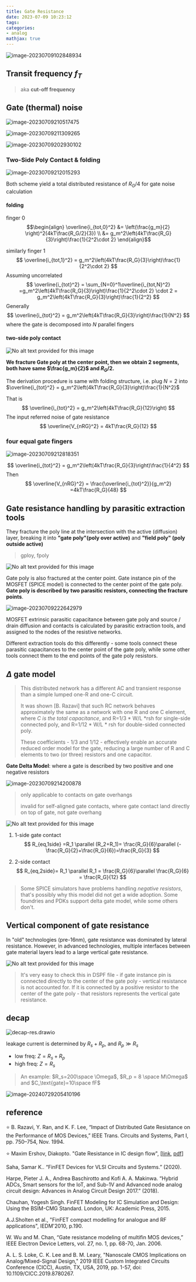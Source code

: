 ```yaml
---
title: Gate Resistance
date: 2023-07-09 10:23:12
tags:
categories:
- analog
mathjax: true
---
```




![image-20230709102848934](gate-resistance/image-20230709102848934.png)



## Transit frequency $f_T$

> aka **cut-off frequency**





## Gate (thermal) noise

![image-20230709210517475](gate-resistance/image-20230709210517475.png)

![image-20230709211309265](gate-resistance/image-20230709211309265.png)

![image-20230709202930102](gate-resistance/image-20230709202930102.png)



### Two-Side Poly Contact & folding

![image-20230709212015293](gate-resistance/image-20230709212015293.png)

Both scheme yield a total distributed resistance of $R_G/4$ for gate noise calculation



#### folding

finger 0
$$\begin{align}
\overline{i_{tot,0}^2} &= \left(\frac{g_m}{2} \right)^2(4kT\frac{R_G/2}{3}) \\
&= g_m^2\left(4kT\frac{R_G}{3}\right)\frac{1}{2^2\cdot 2}
\end{align}$$

similarly finger 1
$$
\overline{i_{tot,1}^2} = g_m^2\left(4kT\frac{R_G}{3}\right)\frac{1}{2^2\cdot 2}
$$
Assuming uncorrelated
$$
\overline{i_{tot}^2} = \sum_{N=0}^1\overline{i_{tot,N}^2} =g_m^2\left(4kT\frac{R_G}{3}\right)\frac{1}{2^2\cdot 2} \cdot 2 = g_m^2\left(4kT\frac{R_G}{3}\right)\frac{1}{2^2}
$$
Generally
$$
\overline{i_{tot}^2} = g_m^2\left(4kT\frac{R_G}{3}\right)\frac{1}{N^2}
$$
where the gate is decomposed into $N$ parallel fingers



#### two-side poly contact

![No alt text provided for this image](gate-resistance/1678671319799.png)



**We fracture Gate poly at the center point,  then we obtain 2 segments, both have same $\frac{g_m}{2}$ and  $R_G/2$.**

The derivation procedure is same with folding structure, i.e. plug $N=2$ into $\overline{i_{tot}^2} = g_m^2\left(4kT\frac{R_G}{3}\right)\frac{1}{N^2}$

That is
$$
\overline{i_{tot}^2} = g_m^2\left(4kT\frac{R_G}{12}\right)
$$
The input referred noise of  gate resistance
$$
\overline{V_{nRG}^2} = 4kT\frac{R_G}{12}
$$



###  four equal gate fingers

![image-20230709212818351](gate-resistance/image-20230709212818351.png)

$$
\overline{i_{tot}^2} = g_m^2\left(4kT\frac{R_G}{3}\right)\frac{1}{4^2}
$$
Then
$$
\overline{V_{nRG}^2} = \frac{\overline{i_{tot}^2}}{g_m^2} =4kT\frac{R_G}{48}
$$




## Gate resistance handling by parasitic extraction tools

They fracture the poly line at the intersection with the active (diffusion) layer, breaking it into **"gate poly"(poly over active)** and **"field poly" (poly outside active)**

> gploy, fpoly

![No alt text provided for this image](gate-resistance/1678670859052.png)

Gate poly is also fractured at the center point. Gate instance pin of the MOSFET (SPICE model) is connected to the center point of the gate poly. **Gate poly is described by two parasitic resistors, connecting the fracture points**.

![image-20230709222642979](gate-resistance/image-20230709222642979.png)

MOSFET extrinsic parasitic capacitance between gate poly and source / drain diffusion and contacts is calculated by parasitic extraction tools, and assigned to the nodes of the resistive networks.

Different extraction tools do this differently - some tools connect these parasitic capacitances to the center point of the gate poly, while some other tools connect them to the end points of the gate poly resistors.



## $\Delta$ gate model

> This distributed network has a different AC and transient response than a simple lumped one-R and one-C circuit.
>
> It was shown [B. Razavi] that such RC network behaves approximately the same as a network with one R and one C element, where *C is the total capacitance*, and R=1/3 * W/L *rsh for single-side connected poly, and R=1/12 * W/L * rsh for double-sided connected poly.
>
> These coefficients - 1/3 and 1/12 - effectively enable an accurate reduced order model for the gate, reducing a large number of R and C elements to two (or three) resistors and one capacitor.



**Gate Delta Model**:  where a gate is described by two positive and one negative resistors

![image-20230709214200878](gate-resistance/image-20230709214200878.png)

> only applicable to contacts on gate overhangs
>
> invalid for self-aligned gate contacts, where gate contact land directly on top of gate, not gate overhang



![No alt text provided for this image](gate-resistance/1678672522997.png)



1. 1-side gate contact
   $$
   R_{eq,1side} =R_1 \parallel (R_2+R_1)= \frac{R_G}{6}\parallel (-\frac{R_G}{2}+\frac{R_G}{6})=\frac{R_G}{3}
   $$

2. 2-side contact
   $$
   R_{eq,2side}= R_1 \parallel R_1 = \frac{R_G}{6}\parallel \frac{R_G}{6} = \frac{R_G}{12}
   $$



> Some SPICE simulators have problems handling *negative resistors*, that's possibly why this model did not get a wide adoption. Some foundries and PDKs support delta gate model, while some others don't.



## Vertical component of gate resistance

In "old" technologies (pre-16nm), gate resistance was dominated by lateral resistance. However, in advanced technologies, multiple interfaces between gate material layers lead to a large vertical gate resistance.

![No alt text provided for this image](gate-resistance/1678686425859.png)

> It's very easy to check this in DSPF file - if gate instance pin is connected directly to the center of the gate poly - vertical resistance is not accounted for. If it is connected by a positive resistor to the center of the gate poly - that resistors represents the vertical gate resistance.


## decap

![decap-res.drawio](gate-resistance/decap-res.drawio.svg)

leakage current is determined by $R_s + R_p$, and $R_p \gg R_s$

- low freq: $Z=R_s + R_p$
- high freq: $Z=R_s$

> An example: $R_s=200\space \Omega$, $R_p = 8 \space M\Omega$ and $C_\text{gate}=10\space fF$

![image-20240729205410196](gate-resistance/image-20240729205410196.png)



## reference

&#11088; B. Razavi, Y. Ran, and K. F. Lee, “Impact of Distributed Gate Resistance on the Performance of MOS Devices,”
IEEE Trans. Circuits and Systems, Part I, pp. 750–754, Nov. 1994.

&#11088; Maxim Ershov, Diakopto. "Gate Resistance in IC design flow", [[link](https://www.linkedin.com/pulse/gate-resistance-ic-design-flow-maxim-ershov), [pdf](https://diakopto.com/wp-content/uploads/Gate-Resistance-in-IC-design-flow.pdf)]

Saha, Samar K.. “FinFET Devices for VLSI Circuits and Systems.” (2020).

Harpe, Pieter J. A., Andrea Baschirotto and Kofi A. A. Makinwa. “Hybrid ADCs, Smart sensors for the IoT, and Sub-1V and Advanced node analog circuit design: Advances in Analog Circuit Design 2017.” (2018).

Chauhan, Yogesh Singh. FinFET Modeling for IC Simulation and Design: Using the BSIM-CMG Standard. London, UK: Academic Press, 2015.

A.J.Sholten et al., "FinFET compact modelling for analogue and RF applications", IEDM'2010, p.190.

W. Wu and M. Chan, “Gate resistance modeling of multifin MOS devices,” IEEE Electron Device Letters, vol. 27, no. 1, pp. 68-70, Jan. 2006.

A. L. S. Loke, C. K. Lee and B. M. Leary, "Nanoscale CMOS Implications on Analog/Mixed-Signal Design," 2019 IEEE Custom Integrated Circuits Conference (CICC), Austin, TX, USA, 2019, pp. 1-57, doi: 10.1109/CICC.2019.8780267.
